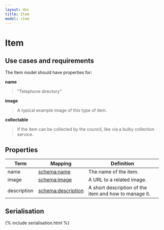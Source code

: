 ```yaml
---
layout: doc
title: Item
model: item
---
```


# Item

## Use cases and requirements

The Item model should have properties for:

**name**

> "Telephone directory"

**image**

> A typical example image of this type of item.

**collectable**

> If the item can be collected by the council, like via a bulky collection service.


## Properties

Term     | Mapping | Definition
---------|---------|-----------
name | [schema:name](http://schema.org/name) | The name of the item.
image | [schema:image](https://schema.org/image) | A URL to a related image.
description | [schema:description](https://schema.org/description) | A short description of the item and how to manage it.

## Serialisation

{% include serialisation.html %}




